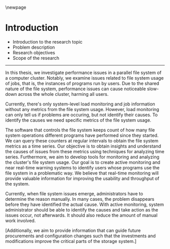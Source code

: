 \newpage

# Introduction
- Introduction to the research topic 
- Problem description
- Research objectives
- Scope of the research

---

In this thesis, we investigate performance issues in a parallel file system of a computer cluster.
Notably, we examine issues related to file system usage of jobs, that is, the instances of programs run by users.
Due to the shared nature of the file system, performance issues can cause noticeable slow-down across the whole cluster, harming all users.

Currently, there's only system-level load monitoring and job information without any metrics from the file system usage.
However, load monitoring can only tell us if problems are occuring, but not identify their causes.
To identify the causes we need specific metrics of the file system usage.

The software that controls the file system keeps count of how many file system operations different programs have performed since they started.
We can query these counters at regular intervals to obtain the file system metrics as a time series.
Our objective is to obtain insights and understand the causes of issues from these metrics using techniques for analyzing time series.
Furthermore, we aim to develop tools for monitoring and analyzing the cluster's file system usage.
Our goal is to create active monitoring and near real-time warning systems to identify users whose programs use the file system in a problematic way.
We believe that real-time monitoring will provide valuable information for improving the usability and throughput of the system.

Currently, when file system issues emerge, administrators have to determine the reason manually.
In many cases, the problem disappears before they have identified the actual cause.
With active monitoring, system administrator should be able to identify the causes and take action as the issues occur, not afterwards.
It should also reduce the amount of manual work involved.

[Additionally, we aim to provide information that can guide future procurements and configuration changes such that the investments and modifications improve the critical parts of the storage system.]


